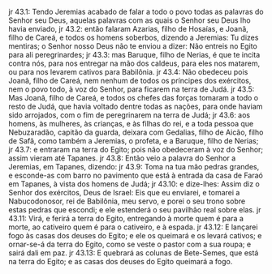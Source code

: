 jr 43.1: Tendo Jeremias acabado de falar a todo o povo todas as palavras do Senhor seu Deus, aquelas palavras com as quais o Senhor seu Deus lho havia enviado,
jr 43.2: então falaram Azarias, filho de Hosaías, e Joanã, filho de Careá, e todos os homens soberbos, dizendo a Jeremias: Tu dizes mentiras; o Senhor nosso Deus não te enviou a dizer: Não entreis no Egito para ali peregrinardes;
jr 43.3: mas Baruque, filho de Nerias, é que te incita contra nós, para nos entregar na mão dos caldeus, para eles nos matarem, ou para nos levarem cativos para Babilônia.
jr 43.4: Não obedeceu pois Joanã, filho de Careá, nem nenhum de todos os príncipes dos exércitos, nem o povo todo, à voz do Senhor, para ficarem na terra de Judá.
jr 43.5: Mas Joanã, filho de Careá, e todos os chefes das forças tomaram a todo o resto de Judá, que havia voltado dentre todas as nações, para onde haviam sido arrojados, com o fim de peregrinarem na terra de Judá;
jr 43.6: aos homens, às mulheres, às crianças, e às filhas do rei, e a toda pessoa que Nebuzaradão, capitão da guarda, deixara com Gedalias, filho de Aicão, filho de Safã, como também a Jeremias, o profeta, e a Baruque, filho de Nerias;
jr 43.7: e entraram na terra do Egito; pois não obedeceram à voz do Senhor; assim vieram até Tapanes.
jr 43.8: Então veio a palavra do Senhor a Jeremias, em Tapanes, dizendo:
jr 43.9: Toma na tua mão pedras grandes, e esconde-as com barro no pavimento que está à entrada da casa de Faraó em Tapanes, à vista dos homens de Judá;
jr 43.10: e dize-lhes: Assim diz o Senhor dos exércitos, Deus de Israel: Eis que eu enviarei, e tomarei a Nabucodonosor, rei de Babilônia, meu servo, e porei o seu trono sobre estas pedras que escondi; e ele estenderá o seu pavilhão real sobre elas.
jr 43.11: Virá, e ferirá a terra do Egito, entregando à morte quem é para a morte, ao cativeiro quem é para o cativeiro, e à espada.
jr 43.12: E lançarei fogo às casas dos deuses do Egito; e ele os queimará e os levará cativos; e ornar-se-á da terra do Egito, como se veste o pastor com a sua roupa; e sairá dali em paz.
jr 43.13: E quebrará as colunas de Bete-Semes, que está na terra do Egito; e as casas dos deuses do Egito queimará a fogo.
